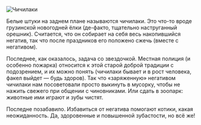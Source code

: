 ﻿![Чичилаки](chichilaki.jpg)

Белые штуки на заднем плане называются чичилаки. Это что-то вроде грузинской новогодней ёлки (де-факто, тщательно наструганный орешник). Считается, что он собирает на себя весь накопившийся негатив, так что после праздников его положено сжечь (вместе с негативом).

Последнее, как оказалось, задача со звездочкой. Местная полиция (и особенно пожарка) относится к этой старой доброй традиции с подозрением, и их можно понять (чичилаки бывает и в рост человека, факел выйдет — будь здоров).  Так что «заряженную» негативом чичилаки нам посоветовали просто выкинуть в мусорку, чтобы не нажить свежего при общении с чиновниками. Или сдать в зоопарк: животные ими играют и зубы чистят.

Последне позабавило. Избавиться от негатива помогают котики, какая неожиданность. Да, здоровенные и повышенной зубастости, но всё же!